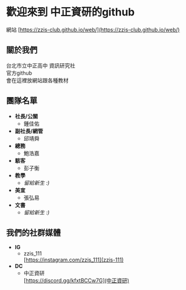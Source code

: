 # 歡迎來到 中正資研的github
網站
[https://zzis-club.github.io/web/](https://zzis-club.github.io/web/)
## 關於我們
台北市立中正高中 資訊研究社<br>
官方github<br>
會在這裡放網站跟各種教材
## 團隊名單
* **社長/公關**
  * 鍾佳佑
* **副社長/網管**
  * 邱靖舜
* **總務**
  * 鮑浩嘉
* **駭客**
  * 彭子衡
* **教學**
  * *留給新生 :)*
* **美宣**
  * 張弘易
* **文書**
  * *留給新生 :)*
## 我們的社群媒體
* **IG**
  * zzis_111 <br> [https://instagram.com/zzis_111](zzis-111)
* **DC**
  * 中正資研 <br> [https://discord.gg/kfxtBCCw7G](中正資研)
